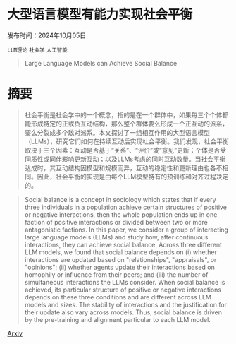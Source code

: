 # 大型语言模型有能力实现社会平衡

发布时间：2024年10月05日

`LLM理论` `社会学` `人工智能`

> Large Language Models can Achieve Social Balance

# 摘要

> 社会平衡是社会学中的一个概念，指的是在一个群体中，如果每三个个体都能形成特定的正或负互动结构，那么整个群体要么形成一个正互动的派系，要么分裂成多个敌对派系。本文探讨了一组相互作用的大型语言模型（LLMs），研究它们如何在持续互动后实现社会平衡。我们发现，社会平衡取决于三个因素：互动是否基于“关系”、“评价”或“意见”更新；个体是否受同质性或同伴影响更新互动；以及LLMs考虑的同时互动数量。当社会平衡达成时，其互动结构因模型和规模而异，互动的稳定性和更新理由也各不相同。因此，社会平衡的实现是由每个LLM模型特有的预训练和对齐过程决定的。

> Social balance is a concept in sociology which states that if every three individuals in a population achieve certain structures of positive or negative interactions, then the whole population ends up in one faction of positive interactions or divided between two or more antagonistic factions. In this paper, we consider a group of interacting large language models (LLMs) and study how, after continuous interactions, they can achieve social balance. Across three different LLM models, we found that social balance depends on (i) whether interactions are updated based on "relationships", "appraisals", or "opinions"; (ii) whether agents update their interactions based on homophily or influence from their peers; and (iii) the number of simultaneous interactions the LLMs consider. When social balance is achieved, its particular structure of positive or negative interactions depends on these three conditions and are different across LLM models and sizes. The stability of interactions and the justification for their update also vary across models. Thus, social balance is driven by the pre-training and alignment particular to each LLM model.

[Arxiv](https://arxiv.org/abs/2410.04054)